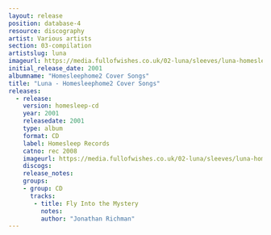 ```yaml
---
layout: release
position: database-4
resource: discography
artist: Various artists
section: 03-compilation
artistslug: luna
imageurl: https://media.fullofwishes.co.uk/02-luna/sleeves/luna-homesleephome2.jpg
initial_release_date: 2001
albumname: "Homesleephome2 Cover Songs"
title: "Luna - Homesleephome2 Cover Songs"
releases:
  - release:
    version: homesleep-cd
    year: 2001
    releasedate: 2001
    type: album
    format: CD
    label: Homesleep Records
    catno: rec 2008
    imageurl: https://media.fullofwishes.co.uk/02-luna/sleeves/luna-homesleephome2.jpg
    discogs:
    release_notes:
    groups:
    - group: CD
      tracks:
       - title: Fly Into the Mystery
         notes:
         author: "Jonathan Richman"
---
```

